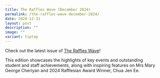 ```yaml
---
title: The Raffles Wave (December 2024)
permalink: /the-raffles-wave-december-2024/
date: 2024-12-31
layout: post
description: ""
image: ""
variant: tiptap
---
```

<p>Check out the latest issue of <a href="https://drive.google.com/file/d/19kV6Npb0YiVshfnbd1euHLMoOPNdY_Q2/view?usp=drive_link" rel="noopener nofollow" target="_blank">The Raffles Wave</a>!</p>
<p>This edition showcases the highlights of key events and outstanding student
and staff achievements, along with inspiring features on Mrs Mary George
Cheriyan and 2024 Rafflesian Award Winner, Chua Jen Ee.</p>